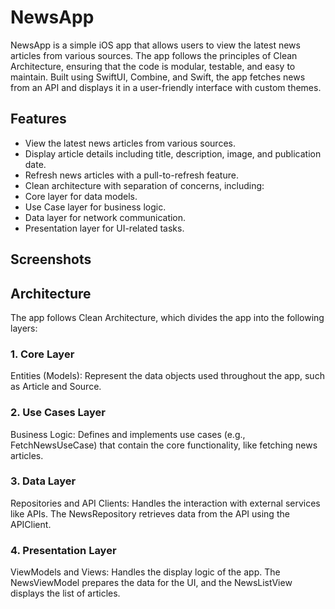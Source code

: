 # NewsApp
NewsApp is a simple iOS app that allows users to view the latest news articles from various sources. The app follows the principles of Clean Architecture, ensuring that the code is modular, testable, and easy to maintain. Built using SwiftUI, Combine, and Swift, the app fetches news from an API and displays it in a user-friendly interface with custom themes.

## Features
* View the latest news articles from various sources.
* Display article details including title, description, image, and publication date.
* Refresh news articles with a pull-to-refresh feature.
* Clean architecture with separation of concerns, including:
* Core layer for data models.
* Use Case layer for business logic.
* Data layer for network communication.
* Presentation layer for UI-related tasks.

## Screenshots

## Architecture
The app follows Clean Architecture, which divides the app into the following layers:

### 1. Core Layer
Entities (Models): Represent the data objects used throughout the app, such as Article and Source.
### 2. Use Cases Layer
Business Logic: Defines and implements use cases (e.g., FetchNewsUseCase) that contain the core functionality, like fetching news articles.
### 3. Data Layer
Repositories and API Clients: Handles the interaction with external services like APIs. The NewsRepository retrieves data from the API using the APIClient.
### 4. Presentation Layer
ViewModels and Views: Handles the display logic of the app. The NewsViewModel prepares the data for the UI, and the NewsListView displays the list of articles.
